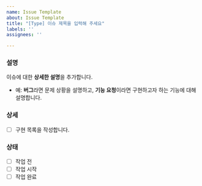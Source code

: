 ```yaml
---
name: Issue Template
about: Issue Template
title: "[Type] 이슈 제목을 입력해 주세요"
labels: ''
assignees: ''

---
```


### 설명
이슈에 대한 **상세한 설명**을 추가합니다.
- 예: **버그**라면 문제 상황을 설명하고, **기능 요청**이라면 구현하고자 하는 기능에 대해 설명합니다.

### 상세
- [ ] 구현 목록을 작성합니다.

### 상태
- [ ] 작업 전
- [ ] 작업 시작
- [ ] 작업 완료
